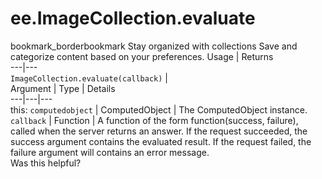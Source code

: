  
#  ee.ImageCollection.evaluate
bookmark_borderbookmark Stay organized with collections  Save and categorize content based on your preferences.
Usage | Returns  
---|---  
`ImageCollection.evaluate(callback)` |   
Argument | Type | Details  
---|---|---  
this: `computedobject` | ComputedObject | The ComputedObject instance.  
`callback` | Function | A function of the form function(success, failure), called when the server returns an answer. If the request succeeded, the success argument contains the evaluated result. If the request failed, the failure argument will contains an error message.  
Was this helpful?
